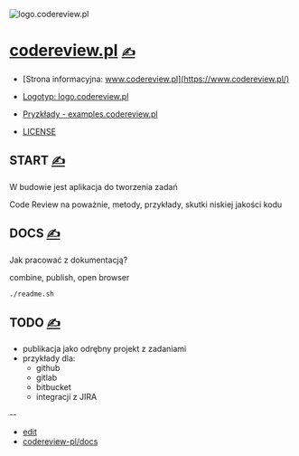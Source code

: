 
![logo.codereview.pl](https://logo.codereview.pl/1/cover.png)

# [codereview.pl](https://www.codereview.pl/) [<span style='font-size:20px;'>&#x270D;</span>](https://github.com/codereview-pl/docs/edit/main/MENU.md) 

+ [Strona informacyjna: www.codereview.pl](https://www.codereview.pl/)
+ [Logotyp: logo.codereview.pl](https://logo.codereview.pl/)
+ [Pryzkłady - examples.codereview.pl](http://examples.codereview.pl)

+ [LICENSE](LICENSE)



## START [<span style='font-size:20px;'>&#x270D;</span>](https://github.com/codereview-pl/docs/edit/main/START.md)

W budowie jest aplikacja do tworzenia zadań

Code Review na poważnie, metody, przykłady, skutki niskiej jakości kodu


## DOCS [<span style='font-size:20px;'>&#x270D;</span>](https://github.com/codereview-pl/docs/edit/main/DOCS.md)

Jak pracować z dokumentacją?


combine, publish, open browser

```bash
./readme.sh
```




## TODO [<span style='font-size:20px;'>&#x270D;</span>](https://github.com/codereview-pl/docs/edit/main/TODO.md)

+ publikacja jako odrębny projekt z zadaniami
+ przykłady dla:
  + github
  + gitlab
  + bitbucket
  + integracji z JIRA



--
+ [edit](https://github.com/codereview-pl/docs/edit/main/README.md)
+ [codereview-pl/docs](https://github.com/codereview-pl/docs/edit/main/README.md)
